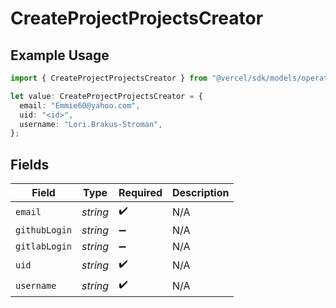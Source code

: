 # CreateProjectProjectsCreator

## Example Usage

```typescript
import { CreateProjectProjectsCreator } from "@vercel/sdk/models/operations/createproject.js";

let value: CreateProjectProjectsCreator = {
  email: "Emmie60@yahoo.com",
  uid: "<id>",
  username: "Lori.Brakus-Stroman",
};
```

## Fields

| Field              | Type               | Required           | Description        |
| ------------------ | ------------------ | ------------------ | ------------------ |
| `email`            | *string*           | :heavy_check_mark: | N/A                |
| `githubLogin`      | *string*           | :heavy_minus_sign: | N/A                |
| `gitlabLogin`      | *string*           | :heavy_minus_sign: | N/A                |
| `uid`              | *string*           | :heavy_check_mark: | N/A                |
| `username`         | *string*           | :heavy_check_mark: | N/A                |